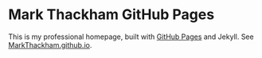 # Mark Thackham GitHub Pages

This is my professional homepage, built with [GitHub Pages](https://pages.github.com/) and Jekyll. See [MarkThackham.github.io](https://MarkThackham.github.io).
